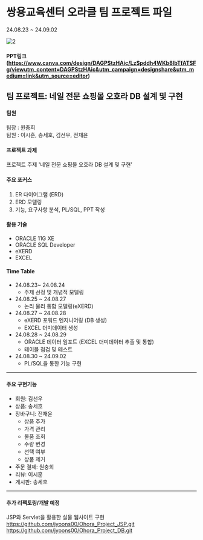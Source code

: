 # 쌍용교육센터 오라클 팀 프로젝트 파일
24.08.23 ~ 24.09.02

![2](https://github.com/user-attachments/assets/2942023d-9dbe-49ec-99e9-7ff6e64eabca)
#### PPT링크 (https://www.canva.com/design/DAGPStzHAic/LzSpddh4WKb8IbTfATSFg/viewutm_content=DAGPStzHAic&utm_campaign=designshare&utm_medium=link&utm_source=editor)
## 팀 프로젝트: 네일 전문 쇼핑몰 오호라 DB 설계 및 구현

#### 팀원
팀장 : 원충희<br>
팀원 : 이시훈, 송세호, 김선우, 전재윤<br>

#### 프로젝트 과제
프로젝트 주제 '네일 전문 쇼핑몰 오호라 DB 설계 및 구현’<br>

#### 주요 포커스
1. ER 다이어그램 (ERD)<br>
2. ERD 모델링<br>
3. 기능, 요구사항 분석, PL/SQL, PPT 작성<br>

#### 활용 기술
- ORACLE 11G XE
- ORACLE SQL Developer
- eXERD
- EXCEL

#### Time Table
  - 24.08.23~ 24.08.24
    - 주제 선정 및 개념적 모델링
  - 24.08.25 ~ 24.08.27
    - 논리 물리 통합 모델링(eXERD)
  - 24.08.27 ~ 24.08.28
    - eXERD 포워드 엔지니어링 (DB 생성)
    - EXCEL 더미데이터 생성 
  - 24.08.28 ~ 24.08.29
    - ORACLE 데이터 임포트 (EXCEL 더미데이터 추출 및 통합)
    - 테이블 점검 및 테스트
  - 24.08.30 ~ 24.09.02
    - PL/SQL을 통한 기능 구현
---
#### 주요 구현기능
- 회원: 김선우
- 상품: 송세호
- 장바구니: 전재윤
    - 상품 추가 
    - 가격 관리
    - 물품 조회 
    - 수량 변경
    - 선택 여부
    - 상품 제거 
- 주문 결제: 원충희
- 리뷰: 이시훈
- 게시판: 송세호
  
---
#### 추가 리팩토링/개발 예정
JSP와 Servlet을 활용한 실물 웹사이트 구현<br>
https://github.com/jyoons00/Ohora_Project_JSP.git<br>
https://github.com/jyoons00/Ohora_Project_DB.git
